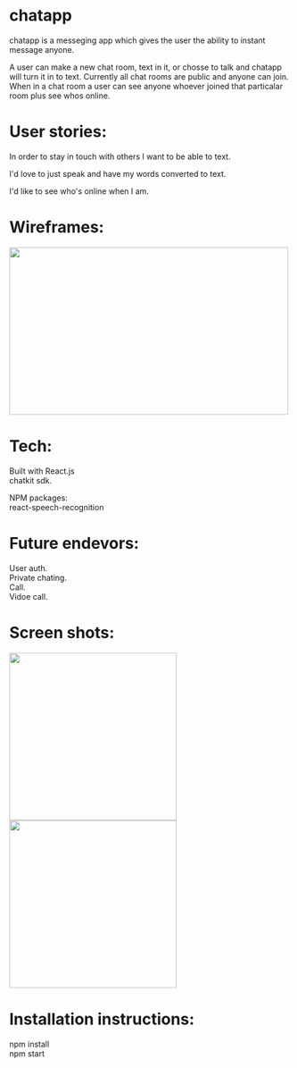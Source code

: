<h1>chatapp</h1>

<p>
  chatapp is a messeging app which gives the user the ability to instant message anyone.
</p>

<p>
  A user can make a new chat room, text in it, or chosse to talk and chatapp will turn it in to text.
  Currently all chat rooms are public and anyone can join. When in a chat room a user can see anyone whoever joined that particalar room plus see whos online.
</p>


<h1>User stories:</h1>
<p>
  In order to stay in touch with others I want to be able to text.<br />

  I'd love to just speak and have my words converted to text.<br />

  I'd like to see who's online when I am.
</p>

<h1>Wireframes: </h1>
<img src="https://s3.amazonaws.com/www.yaakovdavid.me/images/Screen+Shot+2018-07-16+at+5.01.18+PM.png" height="300" width="500">

<h1>Tech:</h1>
<p>
  Built with React.js <br />
  chatkit sdk.

  NPM packages: <br />
  react-speech-recognition
</p>


<h1>Future endevors:</h1>
<p>
  User auth. <br />
  Private chating. <br />
  Call. <br />
  Vidoe call.
</P>

<h1> Screen shots:</h1>
<img src="https://s3.amazonaws.com/www.yaakovdavid.me/images/Screen+Shot+2018-07-16+at+5.05.22+PM.png" height="300" width="300">
<img src="https://s3.amazonaws.com/www.yaakovdavid.me/images/Screen+Shot+2018-07-16+at+9.11.41+PM.png" height="300" width="300">



<h1>Installation instructions:</h1>
<p>
  npm install <br />
  npm start
</P>
